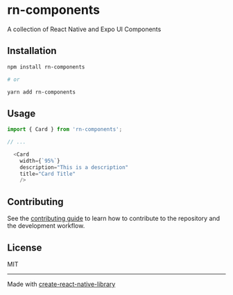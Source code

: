 # rn-components

A collection of React Native and Expo UI Components

## Installation

```sh
npm install rn-components

# or

yarn add rn-components
```

## Usage


```js
import { Card } from 'rn-components';

// ...

  <Card
    width={`95%`}
    description="This is a description"
    title="Card Title"
    />
```


## Contributing

See the [contributing guide](CONTRIBUTING.md) to learn how to contribute to the repository and the development workflow.

## License

MIT

---

Made with [create-react-native-library](https://github.com/callstack/react-native-builder-bob)
